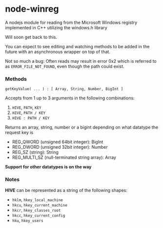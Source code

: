 # node-winreg
A nodejs module for reading from the Microsoft Windows registry implemented in C++ utilizing the windows.h library

Will soon get back to this.

You can expect to see editing and watching methods to be added in the future with an asynchronous wrapper on top of that.

Not so much a bug: Often reads may result in error 0x2 which is referred to as `ERROR_FILE_NOT_FOUND`, even though the path could exist.

### Methods

`getKeyValue( ... ) : [ Array, String, Number, BigInt ]`

  Accepts from 1 up to 3 arguments in the following combinations:
  1. `HIVE`, `PATH`, `KEY`
  2. `HIVE`, `PATH / KEY`
  3. `HIVE : PATH / KEY`
  
  Returns an array, string, number or a bigint depending on what datatype the request key is
  * REG_QWORD (unsigned 64bit integer): BigInt
  * REG_DWORD (unsigned 32bit integer): Number
  * REG_SZ (string): String
  * REG_MULTI_SZ (null-terminated string array): Array
    
  **Support for other datatypes is on the way**
  
### Notes

  **HIVE** can be represented as a string of the following shapes:
  * `hklm`, `hkey_local_machine`
  * `hkcu`, `hkey_current_machine`
  * `hkcr`, `hkey_classes_root`
  * `hkcc`, `hkey_current_config`
  * `hku`, `hkey_users`
